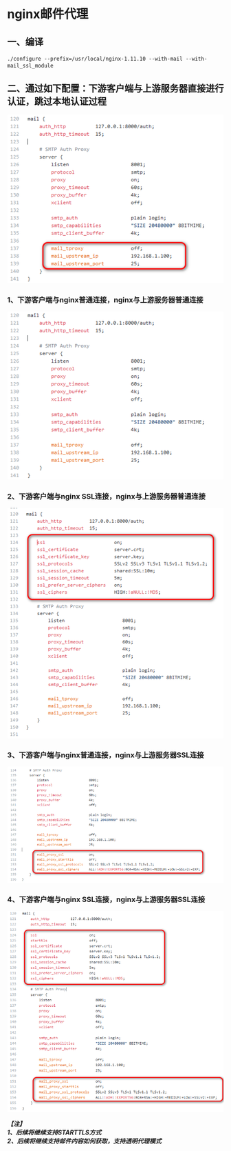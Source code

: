 
# nginx邮件代理

## 一、编译

    ./configure --prefix=/usr/local/nginx-1.11.10 --with-mail --with-mail_ssl_module

## 二、通过如下配置：下游客户端与上游服务器直接进行认证，跳过本地认证过程
![照片0](https://github.com/gchs2012/nginx-mail-proxy/blob/master/image/照片0.png)

### 1、下游客户端与nginx普通连接，nginx与上游服务器普通连接

![照片1](https://github.com/gchs2012/nginx-mail-proxy/blob/master/image/照片1.png)

### 2、下游客户端与nginx SSL连接，nginx与上游服务器普通连接
    
![照片2](https://github.com/gchs2012/nginx-mail-proxy/blob/master/image/照片2.png)

### 3、下游客户端与nginx普通连接，nginx与上游服务器SSL连接
    
![照片3](https://github.com/gchs2012/nginx-mail-proxy/blob/master/image/照片3.png)

### 4、下游客户端与nginx SSL连接，nginx与上游服务器SSL连接
    
![照片4](https://github.com/gchs2012/nginx-mail-proxy/blob/master/image/照片4.png)

***【注】<br>***
***1、后续将继续支持STARTTLS方式<br>***
***2、后续将继续支持邮件内容如何获取，支持透明代理模式<br>***
